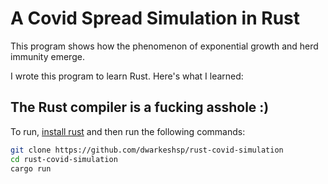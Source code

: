 # A Covid Spread Simulation in Rust

This program shows how the phenomenon of exponential growth and herd immunity emerge.

I wrote this program to learn Rust. Here's what I learned:

## The Rust compiler is a fucking asshole :)

To run, [install rust](https://www.rust-lang.org/tools/install) and then run the following commands:

```bash
git clone https://github.com/dwarkeshsp/rust-covid-simulation
cd rust-covid-simulation
cargo run
```
